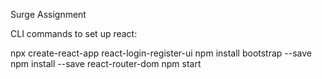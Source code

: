 Surge Assignment 

CLI commands to set up react:

npx create-react-app react-login-register-ui
npm install bootstrap --save
npm install --save react-router-dom
npm start

